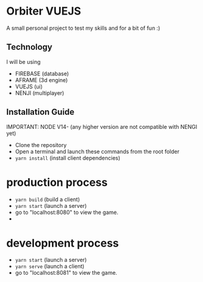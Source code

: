 # Orbiter VUEJS
A small personal project to test my skills and for a bit of fun :)

## Technology
I will be using
- FIREBASE (database)
- AFRAME (3d engine)
- VUEJS (ui)
- NENJI (multiplayer)

## Installation Guide
IMPORTANT: NODE V14- (any higher version are not compatible with NENGI yet)
- Clone the repository
- Open a terminal and launch these commands from the root folder
- ```yarn install``` (install client dependencies)

# production process
- ```yarn build``` (build a client)
- ```yarn start``` (launch a server)
- go to "localhost:8080" to view the game.
- 
# development process
- ```yarn start``` (launch a server)
- ```yarn serve``` (launch a client)
- go to "localhost:8081" to view the game.
